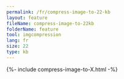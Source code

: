```yaml
---
permalink: /fr/compress-image-to-22-kb
layout: feature
fileName: compress-image-to-22kb
folderName: feature
tool: imgcompression
lang: fr
size: 22
type: kb
---
```


{%- include compress-image-to-X.html -%}
